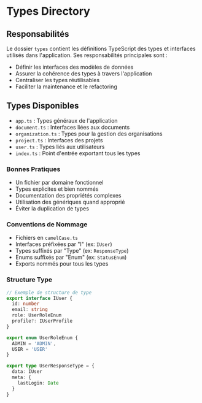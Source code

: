 # Types Directory

## Responsabilités

Le dossier `types` contient les définitions TypeScript des types et interfaces utilisés dans l'application. Ses responsabilités principales sont :

- Définir les interfaces des modèles de données
- Assurer la cohérence des types à travers l'application
- Centraliser les types réutilisables
- Faciliter la maintenance et le refactoring

## Types Disponibles

- `app.ts` : Types généraux de l'application
- `document.ts` : Interfaces liées aux documents
- `organization.ts` : Types pour la gestion des organisations
- `project.ts` : Interfaces des projets
- `user.ts` : Types liés aux utilisateurs
- `index.ts` : Point d'entrée exportant tous les types

### Bonnes Pratiques

- Un fichier par domaine fonctionnel
- Types explicites et bien nommés
- Documentation des propriétés complexes
- Utilisation des génériques quand approprié
- Éviter la duplication de types

### Conventions de Nommage

- Fichiers en `camelCase.ts`
- Interfaces préfixées par "I" (ex: `IUser`)
- Types suffixés par "Type" (ex: `ResponseType`)
- Enums suffixés par "Enum" (ex: `StatusEnum`)
- Exports nommés pour tous les types

### Structure Type

```typescript
// Exemple de structure de type
export interface IUser {
  id: number
  email: string
  role: UserRoleEnum
  profile?: IUserProfile
}

export enum UserRoleEnum {
  ADMIN = 'ADMIN',
  USER = 'USER'
}

export type UserResponseType = {
  data: IUser
  meta: {
    lastLogin: Date
  }
}
